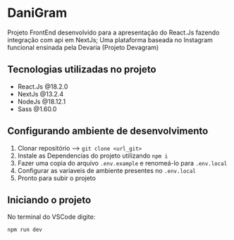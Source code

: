 # DaniGram

Projeto FrontEnd desenvolvido para a apresentação do React.Js fazendo integração com api em NextJs; Uma plataforma baseada no Instagram  funcional ensinada pela Devaria (Projeto Devagram)

## Tecnologias utilizadas no projeto

- React.Js @18.2.0
- NextJs @13.2.4
- NodeJs @18.12.1
- Sass @1.60.0

## Configurando ambiente de desenvolvimento

1. Clonar repositório --> `git clone <url_git>`
1. Instale as Dependencias do projeto utilizando `npm i`
1. Fazer uma copia do arquivo `.env.example` e renomeá-lo para `.env.local`
1. Configurar as variaveis de ambiente presentes no `.env.local`
1. Pronto para subir o projeto 
## Iniciando o projeto

No terminal do VSCode digite:
``` bash
npm run dev
```

